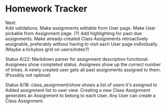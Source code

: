 Homework Tracker
================

Next:  
Add validations.
Make assignments editable from User page.
Make User pickable from Assignment page. (?)
Add highlighting for past-due assignments.
Make already-created Class Assignments retroactively assignable, preferably without having to visit each User page individually. (Maybe a tickybox grid on users/index?)

Status 6/22:
Markdown parser for assignment description functional.
Assignees show completed status.
Assignees show up the correct number of times.
A newly created user gets all past assignments assigned to them.  (Possibly not optimal)

Status 6/18:
class_assignment/show shows a list of users it's assigned to
Added assignment list to user view.
Creating a new Class Assignment generates an Assignment to belong to each User.
Any User can create a Class Assignment.  
